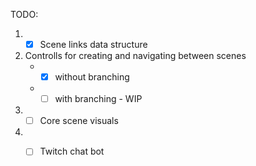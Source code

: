 TODO:
1. - [x] Scene links data structure
2. Controlls for creating and navigating between scenes
    - - [x] without branching
    - - [ ] with branching - WIP
3. - [ ] Core scene visuals
4. - [ ] Twitch chat bot

